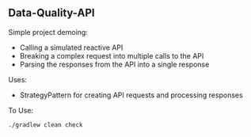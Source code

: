 Data-Quality-API
---

Simple project demoing:
- Calling a simulated reactive API
- Breaking a complex request into multiple calls to the API
- Parsing the responses from the API into a single response

Uses:
- StrategyPattern for creating API requests and processing responses

To Use:
```bash
./gradlew clean check
```